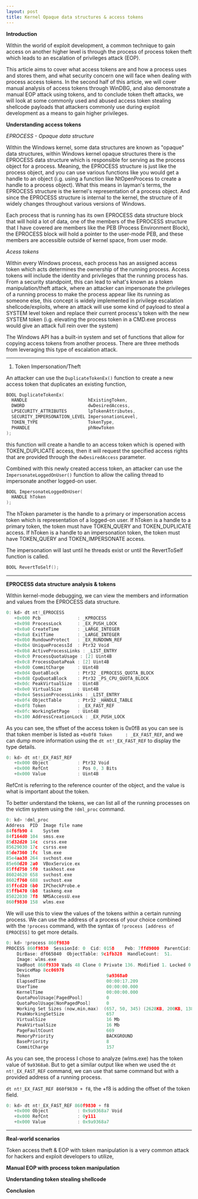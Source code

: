 ```yaml
---
layout: post
title: Kernel Opaque data structures & access tokens
---
```


**Introduction**

Within the world of exploit development, a common technique to gain access on another higher level is through the process of process token theft which leads to an escalation of privileges attack (EOP).

This article aims to cover what access tokens are and how a process uses and stores them, and what security concern one will face when dealing with process access tokens. In the second half of this article, we will cover manual analysis of access tokens through WinDBG, and also demonstrate a manual EOP attack using tokens, and to conclude token theft attacks, we will look at some commonly used and abused access token stealing shellcode payloads that attackers commonly use during exploit development as a means to gain higher privileges.

**Understanding access tokens**

*EPROCESS - Opaque data structure* 

Within the Windows kernel, some data structures are known as "opaque" data structures, within Windows kernel opaque structures there is the EPROCESS data structure which is responsible for serving as the process object for a process. Meaning, the EPROCESS structure is just like the process object, and you can use various functions like you would get a handle to an object (i.g. using a function like NtOpenProcess to create a handle to a process object). What this means in layman's terms, the EPROCESS structure is the kernel's representation of a process object. And since the EPROCESS structure is internal to the kernel, the structure of it widely changes throughout various versions of Windows. 

Each process that is running has its own EPROCESS data structure block that will hold a lot of data, one of the members of the EPROCESS structure that I have covered are members like the PEB (Process Environment Block), the EPROCESS block will hold a pointer to the user-mode PEB, and these members are accessible outside of kernel space, from user mode.

*Acess tokens*

Within every Windows process, each process has an assigned access token which acts determines the ownership of the running process. Access tokens will include the identity and privileges that the running process has. From a security standpoint, this can lead to what's known as a token manipulation/theft attack, where an attacker can impersonate the privileges of a running process to make the process appear like its running as someone else, this concept is widely implemented in privilege escalation shellcode/exploits, where an attack will use some kind of payload to steal a SYSTEM level token and replace their current process's token with the new SYSTEM token (i.g. elevating the process token in a CMD.exe process would give an attack full rein over the system)

The Windows API has a built-in system and set of functions that allow for copying access tokens from another process. There are three methods from leveraging this type of escalation attack.

----

1. Token Impersonation/Theft

An attacker can use the `DuplicateTokenEx()` function to create a new access token that duplicates an existing function,

```C++
BOOL DuplicateTokenEx(
  HANDLE                       hExistingToken,
  DWORD                        dwDesiredAccess,
  LPSECURITY_ATTRIBUTES        lpTokenAttributes,
  SECURITY_IMPERSONATION_LEVEL ImpersonationLevel,
  TOKEN_TYPE                   TokenType,
  PHANDLE                      phNewToken
);
```
this function will create a handle to an access token which is opened with TOKEN_DUPLICATE access, then it will request the specified access rights that are provided through the `dwDesiredAccess` parameter.

Combined with this newly created access token, an attacker can use the `ImpersonateLoggedOnUser()` function to allow the calling thread to impersonate another logged-on user.

```C++
BOOL ImpersonateLoggedOnUser(
  HANDLE hToken
);
```

The hToken parameter is the handle to a primary or impersonation access token which is representation of a logged-on user. If hToken is a handle to a primary token, the token must have TOKEN_QUERY and TOKEN_DUPLICATE access. If hToken is a handle to an impersonation token, the token must have TOKEN_QUERY and TOKEN_IMPERSONATE access.

The impersonation will last until he threads exist or until the RevertToSelf function is called. 


```C++
BOOL RevertToSelf();
```

----

**EPROCESS data structure analysis & tokens**

Within kernel-mode debugging, we can view the members and information and values from the EPROCESS data structure.

```C++
0: kd> dt nt!_EPROCESS
   +0x000 Pcb              : _KPROCESS
   +0x098 ProcessLock      : _EX_PUSH_LOCK
   +0x0a0 CreateTime       : _LARGE_INTEGER
   +0x0a8 ExitTime         : _LARGE_INTEGER
   +0x0b0 RundownProtect   : _EX_RUNDOWN_REF
   +0x0b4 UniqueProcessId  : Ptr32 Void
   +0x0b8 ActiveProcessLinks : _LIST_ENTRY
   +0x0c0 ProcessQuotaUsage : [2] Uint4B
   +0x0c8 ProcessQuotaPeak : [2] Uint4B
   +0x0d0 CommitCharge     : Uint4B
   +0x0d4 QuotaBlock       : Ptr32 _EPROCESS_QUOTA_BLOCK
   +0x0d8 CpuQuotaBlock    : Ptr32 _PS_CPU_QUOTA_BLOCK
   +0x0dc PeakVirtualSize  : Uint4B
   +0x0e0 VirtualSize      : Uint4B
   +0x0e4 SessionProcessLinks : _LIST_ENTRY
   +0x0f4 ObjectTable      : Ptr32 _HANDLE_TABLE
   +0x0f8 Token            : _EX_FAST_REF
   +0x0fc WorkingSetPage   : Uint4B
   +0x100 AddressCreationLock : _EX_PUSH_LOCK
```
As you can see, the sffset of the access token is 0x0f8 as you can see is that token member is listed as `+0x0f8 Token     : _EX_FAST_REF`, and we can dump more information using the `dt nt!_EX_FAST_REF` to display the type details.

```C++
0: kd> dt nt!_EX_FAST_REF
   +0x000 Object           : Ptr32 Void
   +0x000 RefCnt           : Pos 0, 3 Bits
   +0x000 Value            : Uint4B
```
RefCnt is referring to the reference counter of the object, and the value is what is important about the token.

To better understand the tokens, we can list all of the running processes on the victim system using the `!dml_proc` command. 

```C++
0: kd> !dml_proc
Address  PID  Image file name
84f6fb90 4    System         
84f164d0 104  smss.exe       
85d32d20 14c  csrss.exe      
85629030 17c  csrss.exe      
85de7360 1fc  lsm.exe        
85e4aa38 264  svchost.exe    
85e60d20 2a0  VBoxService.ex 
85ffd750 5f0  taskhost.exe   
86024620 658  svchost.exe    
8602f760 688  svchost.exe    
85ffcd20 6b0  IPCheckProbe.e 
85ffb470 6b8  taskeng.exe    
85022030 7f8  NMSAccessU.exe 
860f9830 158  wlms.exe      
```

We will use this to view the values of the tokens within a certain running process. We can use the address of a process of your choice combined with the `!process` command, with the syntax of `!process [address of EPROCESS]` to get more details. 

```C++
0: kd> !process 860f9830
PROCESS 860f9830  SessionId: 0  Cid: 0158    Peb: 7ffd9000  ParentCid: 01ec
    DirBase: df665840  ObjectTable: 9c1fb328  HandleCount:  51.
    Image: wlms.exe
    VadRoot 860f9330 Vads 48 Clone 0 Private 136. Modified 1. Locked 0.
    DeviceMap 8cc06978
    Token                             9a9368a0
    ElapsedTime                       00:00:17.209
    UserTime                          00:00:00.000
    KernelTime                        00:00:00.000
    QuotaPoolUsage[PagedPool]         0
    QuotaPoolUsage[NonPagedPool]      0
    Working Set Sizes (now,min,max)  (657, 50, 345) (2628KB, 200KB, 1380KB)
    PeakWorkingSetSize                657
    VirtualSize                       16 Mb
    PeakVirtualSize                   16 Mb
    PageFaultCount                    669
    MemoryPriority                    BACKGROUND
    BasePriority                      8
    CommitCharge                      157
 ```
As you can see, the process I chose to analyze (wlms.exe) has the token value of `9a9368a0`. But to get a similar output like when we used the `dt nt!_EX_FAST_REF` command, we can use that same command but with a provided address of a running process.

`dt nt!_EX_FAST_REF 860f9830 + f8`, the +f8 is adding the offset of the token field.

```C++
0: kd> dt nt!_EX_FAST_REF 860f9830 + f8
   +0x000 Object           : 0x9a9368a7 Void
   +0x000 RefCnt           : 0y111
   +0x000 Value            : 0x9a9368a7
```

----

**Real-world scenarios**

Token access theft & EOP with token manipulation is a very common attack for hackers and exploit developers to utilize, 

**Manual EOP with process token manipulation**

**Understanding token stealing shellcode**

**Conclusion**
